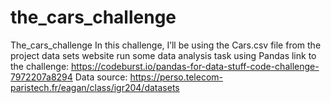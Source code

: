# the_cars_challenge
The_cars_challenge
In this challenge, I’ll be using the Cars.csv file from the project data sets website run some data analysis task using Pandas
link to the challenge: https://codeburst.io/pandas-for-data-stuff-code-challenge-7972207a8294
Data source: https://perso.telecom-paristech.fr/eagan/class/igr204/datasets

